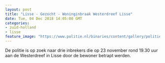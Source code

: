 ```yaml
---
layout: post
title: "Lisse - Gezocht - Woninginbraak Westerdreef Lisse"
date: Tue, 04 Dec 2018 14:05:00 GMT
categories: 
- zuid-holland 
- lisse 
feature_image: "https://www.politie.nl/binaries/content/gallery/politie/gezocht/verdachten/2018/december/06-dh/tw-04-12/181204_team_inbraak-lisse-1.jpg"
---
```


De politie is op zoek naar drie inbrekers die op 23 november rond 19.30 uur aan de Westerdreef in Lisse door de bewoner betrapt werden.
